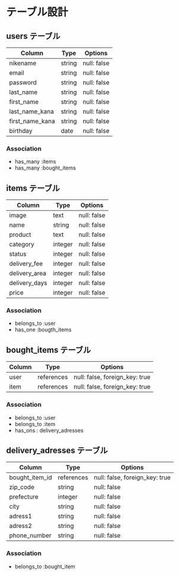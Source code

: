 # テーブル設計

## users テーブル

| Column          | Type   | Options     |
| --------------- | ------ | ----------- |
| nikename        | string | null: false |
| email           | string | null: false |
| password        | string | null: false |
| last_name       | string | null: false |
| first_name      | string | null: false |
| last_name_kana  | string | null: false |
| first_name_kana | string | null: false |
| birthday        | date   | null: false |

### Association

- has_many :items
- has_many :bought_items


## items テーブル

| Column        | Type    | Options     |
| ------------- | ------- | ----------- |
| image         | text    | null: false |
| name          | string  | null: false |
| product       | text    | null: false |
| category      | integer | null: false |
| status        | integer | null: false |
| delivery_fee  | integer | null: false |
| delivery_area | integer | null: false |
| delivery_days | integer | null: false |
| price         | integer | null: false |

### Association

- belongs_to :user
- has_one :bougth_items


## bought_items テーブル

| Column  | Type       | Options                        |
| ------- | ---------- | ------------------------------ |
| user    | references | null: false, foreign_key: true |
| item    | references | null: false, foreign_key: true |

### Association

- belongs_to :user
- belongs_to :item
- has_ons : delivery_adresses


## delivery_adresses テーブル

| Column         | Type       | Options                        |
| -------------- | ---------- | ------------------------------ |
| bought_item_id | references | null: false, foreign_key: true |
| zip_code       | string     | null: false                    |
| prefecture     | integer    | null: false                    |
| city           | string     | null: false                    |
| adress1        | string     | null: false                    |
| adress2        | string     | null: false                    |
| phone_number   | string     | null: false                    |

### Association

- belongs_to :bought_item



<!-- ## comments テーブル

| Column  | Type       | Options                        |
| ------- | ---------- | ------------------------------ |
| content | string     |                                |
| user    | references | null: false, foreign_key: true |
| item    | references | null: false, foreign_key: true |

### Association

- belongs_to :user
- belongs_to :item -->